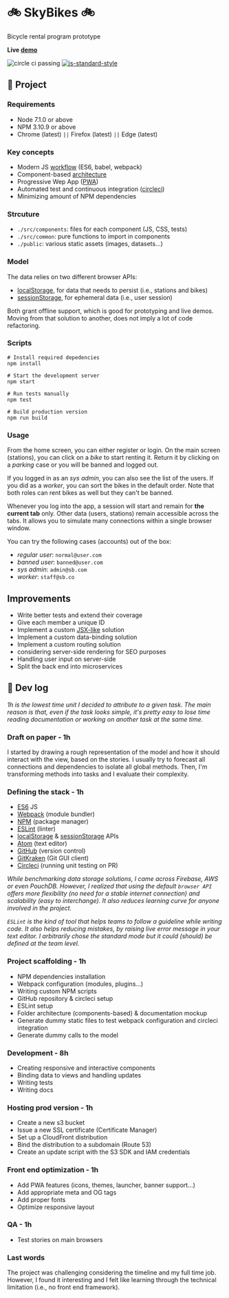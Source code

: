 # :bike: SkyBikes :bike:
Bicycle rental program prototype

**Live [demo](https://skybikes.jeanloup.me/)**

![circle ci passing](https://circleci.com/gh/Malivuk/sky-bikes.svg?style=shield&circle-token=2f8aa2cdabc83b4b39fb99eb3e46bf812ab74c85)
[![js-standard-style](https://img.shields.io/badge/code%20style-standard-brightgreen.svg)](http://standardjs.com)

## :information_desk_person: Project

### Requirements
* Node 7.1.0 or above
* NPM 3.10.9 or above
* Chrome (latest) `||` Firefox (latest) `||` Edge (latest)

### Key concepts
* Modern JS [workflow](http://ccoenraets.github.io/es6-tutorial/) (ES6, babel, webpack)
* Component-based [architecture](https://medium.com/@dan.shapiro1210/understanding-component-based-architecture-3ff48ec0c238)
* Progressive Wep App ([PWA](https://developers.google.com/web/progressive-web-apps/))
* Automated test and continuous integration ([circleci](https://circleci.com/))
* Minimizing amount of NPM dependencies

### Strcuture
* `./src/components`: files for each component (JS, CSS, tests)
* `./src/common`: pure functions to import in components
* `./public`: various static assets (images, datasets...)

### Model
The data relies on two different browser APIs:
* [localStorage](https://developer.mozilla.org/en-US/docs/Web/API/Window/localStorage), for data that needs to persist (i.e., stations and bikes)
* [sessionStorage](https://developer.mozilla.org/en-US/docs/Web/API/Window/sessionStorage), for ephemeral data (i.e., user session)

Both grant offline support, which is good for prototyping and live demos. Moving from that solution to another, does not imply a lot of code refactoring.

### Scripts
```shell
# Install required depedencies
npm install

# Start the development server
npm start

# Run tests manually
npm test

# Build production version
npm run build
```

### Usage
From the home screen, you can either register or login. On the main screen (stations), you can click on a *bike* to start renting it. Return it by clicking on a *parking* case or you will be banned and logged out.

If you logged in as an *sys admin*, you can also see the list of the users. If you did as a *worker*, you can sort the bikes in the default order. Note that both roles can rent bikes as well but they can't be banned.

Whenever you log into the app, a session will start and remain for **the current tab** only. Other data (users, stations) remain accessible across the tabs. It allows you to simulate many connections within a single browser window.

You can try the following cases (accounts) out of the box:
* *regular user*: `normal@user.com`
* *banned user*: `banned@user.com`
* *sys admin*: `admin@sb.com`
* *worker*: `staff@sb.co`

## Improvements
* Write better tests and extend their coverage
* Give each member a unique ID
* Implement a custom [JSX-like](https://hackernoon.com/how-i-converted-my-react-app-to-vanillajs-and-whether-or-not-it-was-a-terrible-idea-4b14b1b2faff) solution
* Implement a custom data-binding solution
* Implement a custom routing solution
* considering server-side rendering for SEO purposes
* Handling user input on server-side
* Split the back end into microservices


## :memo: Dev log

*1h is the lowest time unit I decided to attribute to a given task. The main reason is that, even if the task looks simple, it's pretty easy to lose time reading documentation or working on another task at the same time.*

### Draft on paper - 1h
I started by drawing a rough representation of the model and how it should interact with the view, based on the stories. I usually try to forecast all connections and dependencies to isolate all global methods. Then, I'm transforming methods into tasks and I evaluate their complexity.

### Defining the stack - 1h
* [ES6](https://github.com/lukehoban/es6features) JS
* [Webpack](https://webpack.github.io/) (module bundler)
* [NPM]() (package manager)
* [ESLint]() (linter)
* [localStorage](https://developer.mozilla.org/en-US/docs/Web/API/Window/localStorage) & [sessionStorage](https://developer.mozilla.org/en-US/docs/Web/API/Window/sessionStorage) APIs
* [Atom](https://atom.io/) (text editor)
* [GitHub](https://github.com/Malivuk/sky-bikes) (version control)
* [GitKraken](https://www.gitkraken.com/) (Git GUI client)
* [Circleci]() (running unit testing on PR)

*While benchmarking data storage solutions, I came across Firebase, AWS or even PouchDB. However, I realized that using the default `browser API` offers more flexibility (no need for a stable internet connection) and scalability (easy to interchange). It also reduces learning curve for anyone involved in the project.*

*`ESLint` is the kind of tool that helps teams to follow a guideline while writing code. It also helps reducing mistakes, by raising live error message in your text editor. I arbitrarily chose the standard mode but it could (should) be defined at the team level.*

### Project scaffolding - 1h
* NPM dependencies installation
* Webpack configuration (modules, plugins...)
* Writing custom NPM scripts
* GitHub repository & circleci setup
* ESLint setup
* Folder architecture (components-based) & documentation mockup
* Generate dummy static files to test webpack configuration and circleci integration
* Generate dummy calls to the model

### Development - 8h
* Creating responsive and interactive components
* Binding data to views and handling updates
* Writing tests
* Writing docs

### Hosting prod version - 1h
* Create a new s3 bucket
* Issue a new SSL certificate (Certificate Manager)
* Set up a CloudFront distribution
* Bind the distribution to a subdomain (Route 53)
* Create an update script with the S3 SDK and IAM credentials

### Front end optimization - 1h
* Add PWA features (icons, themes, launcher, banner support...)
* Add appropriate meta and OG tags
* Add proper fonts
* Optimize responsive layout

### QA - 1h
* Test stories on main browsers

### Last words
The project was challenging considering the timeline and my full time job. However, I found it interesting and I felt like learning through the technical limitation (i.e., no front end framework).
